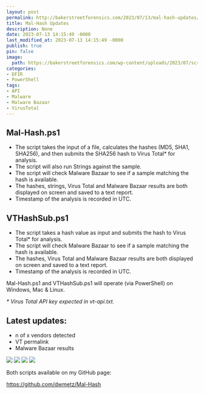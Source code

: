 ```yaml
---
layout: post
permalink: http://bakerstreetforensics.com/2023/07/13/mal-hash-updates/
title: Mal-Hash Updates
description: None
date: 2023-07-13 14:15:49 -0000
last_modified_at: 2023-07-13 14:15:49 -0000
publish: true
pin: false
image:
  path: https://bakerstreetforensics.com/wp-content/uploads/2023/07/screenshot-2023-07-13-at-9.58.14e280afam.png
categories:
- DFIR
- PowerShell
tags:
- API
- Malware
- Malware Bazaar
- VirusTotal
---
```

## Mal-Hash.ps1

  * The script takes the input of a file, calculates the hashes (MD5, SHA1, SHA256), and then submits the SHA256 hash to Virus Total* for analysis.
  * The script will also run Strings against the sample.
  * The script will check Malware Bazaar to see if a sample matching the hash is available.
  * The hashes, strings, Virus Total and Malware Bazaar results are both displayed on screen and saved to a text report.
  * Timestamp of the analysis is recorded in UTC.



## [](https://github.com/dwmetz/Mal-Hash#vthashsubps1)VTHashSub.ps1

  * The script takes a hash value as input and submits the hash to Virus Total* for analysis.
  * The script will check Malware Bazaar to see if a sample matching the hash is available.
  * The hashes, Virus Total and Malware Bazaar results are both displayed on screen and saved to a text report.
  * Timestamp of the analysis is recorded in UTC.



Mal-Hash.ps1 and VTHashSub.ps1 will operate (via PowerShell) on Windows, Mac & Linux.

_* Virus Total API key expected in vt-api.txt._

## [](https://github.com/dwmetz/Mal-Hash#latest-updates)Latest updates:

  * n of x vendors detected
  * VT permalink
  * Malware Bazaar results

![](https://bakerstreetforensics.com/wp-content/uploads/2023/07/screenshot-2023-07-13-at-9.58.14e280afam.png?w=1024) ![](https://bakerstreetforensics.com/wp-content/uploads/2023/07/screenshot-2023-07-13-at-10.01.05e280afam.png?w=1003) ![](https://bakerstreetforensics.com/wp-content/uploads/2023/07/screenshot-2023-07-13-at-9.59.27e280afam.png?w=1024) ![](https://bakerstreetforensics.com/wp-content/uploads/2023/07/screenshot-2023-07-13-at-9.58.39e280afam.png?w=1024)

Both scripts available on my GitHub page:

https://github.com/dwmetz/Mal-Hash
